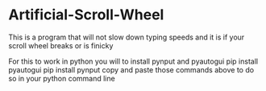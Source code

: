 # Artificial-Scroll-Wheel
This is a program that will not slow down typing speeds and it is if your scroll wheel breaks or is finicky

For this to work in python you will to install pynput and pyautogui
pip install pyautogui
pip install pynput
copy and paste those commands above to do so in your python command line
